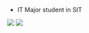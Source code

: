 - IT Major student in SIT

![](https://github-readme-stats.vercel.app/api/top-langs/?username=jme-rs&layout=compact&theme=dracula)
![](https://github-readme-stats.vercel.app/api?username=jme-rs&count_private=true&show_icons=true&theme=dracula)

